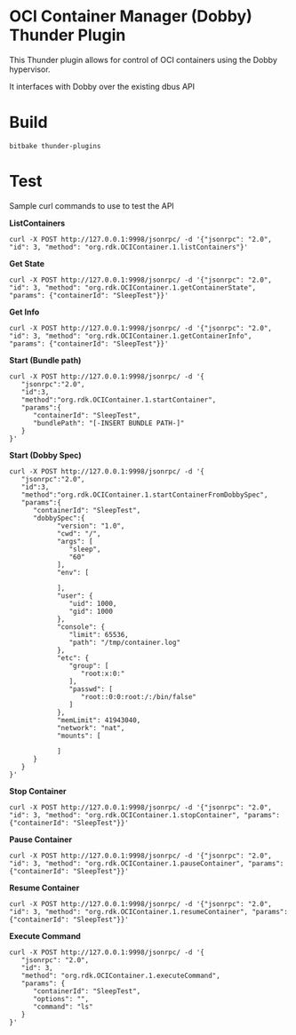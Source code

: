 # OCI Container Manager (Dobby) Thunder Plugin

This Thunder plugin allows for control of OCI containers using the Dobby hypervisor.

It interfaces with Dobby over the existing dbus API

# Build
```
bitbake thunder-plugins
```

# Test
Sample curl commands to use to test the API

**ListContainers**
```
curl -X POST http://127.0.0.1:9998/jsonrpc/ -d '{"jsonrpc": "2.0", "id": 3, "method": "org.rdk.OCIContainer.1.listContainers"}'

```

**Get State**
```
curl -X POST http://127.0.0.1:9998/jsonrpc/ -d '{"jsonrpc": "2.0", "id": 3, "method": "org.rdk.OCIContainer.1.getContainerState", "params": {"containerId": "SleepTest"}}'
```

**Get Info**
```
curl -X POST http://127.0.0.1:9998/jsonrpc/ -d '{"jsonrpc": "2.0", "id": 3, "method": "org.rdk.OCIContainer.1.getContainerInfo", "params": {"containerId": "SleepTest"}}'
```

**Start (Bundle path)**
```
curl -X POST http://127.0.0.1:9998/jsonrpc/ -d '{
   "jsonrpc":"2.0",
   "id":3,
   "method":"org.rdk.OCIContainer.1.startContainer",
   "params":{
      "containerId": "SleepTest",
      "bundlePath": "[-INSERT BUNDLE PATH-]"
   }
}'
```

**Start (Dobby Spec)**
```
curl -X POST http://127.0.0.1:9998/jsonrpc/ -d '{
   "jsonrpc":"2.0",
   "id":3,
   "method":"org.rdk.OCIContainer.1.startContainerFromDobbySpec",
   "params":{
      "containerId": "SleepTest",
      "dobbySpec":{
            "version": "1.0",
            "cwd": "/",
            "args": [
               "sleep",
               "60"
            ],
            "env": [

            ],
            "user": {
               "uid": 1000,
               "gid": 1000
            },
            "console": {
               "limit": 65536,
               "path": "/tmp/container.log"
            },
            "etc": {
               "group": [
                  "root:x:0:"
               ],
               "passwd": [
                  "root::0:0:root:/:/bin/false"
               ]
            },
            "memLimit": 41943040,
            "network": "nat",
            "mounts": [

            ]
      }
   }
}'
```

**Stop Container**
```
curl -X POST http://127.0.0.1:9998/jsonrpc/ -d '{"jsonrpc": "2.0", "id": 3, "method": "org.rdk.OCIContainer.1.stopContainer", "params": {"containerId": "SleepTest"}}'
```

**Pause Container**
```
curl -X POST http://127.0.0.1:9998/jsonrpc/ -d '{"jsonrpc": "2.0", "id": 3, "method": "org.rdk.OCIContainer.1.pauseContainer", "params": {"containerId": "SleepTest"}}'
```

**Resume Container**
```
curl -X POST http://127.0.0.1:9998/jsonrpc/ -d '{"jsonrpc": "2.0", "id": 3, "method": "org.rdk.OCIContainer.1.resumeContainer", "params": {"containerId": "SleepTest"}}'
```

**Execute Command**
```
curl -X POST http://127.0.0.1:9998/jsonrpc/ -d '{
   "jsonrpc": "2.0",
   "id": 3,
   "method": "org.rdk.OCIContainer.1.executeCommand",
   "params": {
      "containerId": "SleepTest",
      "options": "",
      "command": "ls"
   }
}'
```
